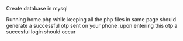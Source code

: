 Create database in mysql

Running home.php while keeping all the php files in same page should generate a successful otp sent on your phone.
  upon entering this otp a succesful login should occur
